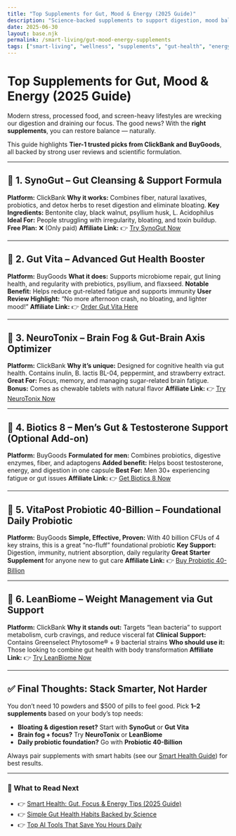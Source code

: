 ```yaml
---
title: "Top Supplements for Gut, Mood & Energy (2025 Guide)"
description: "Science-backed supplements to support digestion, mood balance, and clean energy levels — picked for Tier-1 users who want simple, effective results."
date: 2025-06-30
layout: base.njk
permalink: /smart-living/gut-mood-energy-supplements
tags: ["smart-living", "wellness", "supplements", "gut-health", "energy", "focus"]
---
```



# Top Supplements for Gut, Mood & Energy (2025 Guide)

Modern stress, processed food, and screen-heavy lifestyles are wrecking our digestion and draining our focus. The good news? With the **right supplements**, you can restore balance — naturally.

This guide highlights **Tier-1 trusted picks from ClickBank and BuyGoods**, all backed by strong user reviews and scientific formulation.

---

## 🦠 1. **SynoGut** – Gut Cleansing & Support Formula

**Platform:** ClickBank
**Why it works:** Combines fiber, natural laxatives, probiotics, and detox herbs to reset digestion and eliminate bloating.
**Key Ingredients:** Bentonite clay, black walnut, psyllium husk, L. Acidophilus
**Ideal For:** People struggling with irregularity, bloating, and toxin buildup.
**Free Plan:** ❌ (Only paid)
**Affiliate Link:** 👉 [Try SynoGut Now](#)

---

## 💪 2. **Gut Vita** – Advanced Gut Health Booster

**Platform:** BuyGoods
**What it does:** Supports microbiome repair, gut lining health, and regularity with prebiotics, psyllium, and flaxseed.
**Notable Benefit:** Helps reduce gut-related fatigue and supports immunity
**User Review Highlight:** “No more afternoon crash, no bloating, and lighter mood!”
**Affiliate Link:** 👉 [Order Gut Vita Here](#)

---

## 🧘 3. **NeuroTonix** – Brain Fog & Gut-Brain Axis Optimizer

**Platform:** ClickBank
**Why it’s unique:** Designed for cognitive health via gut health. Contains inulin, B. lactis BL-04, peppermint, and strawberry extract.
**Great For:** Focus, memory, and managing sugar-related brain fatigue.
**Bonus:** Comes as chewable tablets with natural flavor
**Affiliate Link:** 👉 [Try NeuroTonix Now](#)

---

## 🌿 4. **Biotics 8** – Men’s Gut & Testosterone Support (Optional Add-on)

**Platform:** BuyGoods
**Formulated for men:** Combines probiotics, digestive enzymes, fiber, and adaptogens
**Added benefit:** Helps boost testosterone, energy, and digestion in one capsule
**Best For:** Men 30+ experiencing fatigue or gut issues
**Affiliate Link:** 👉 [Get Biotics 8 Now](#)

---

## 🧬 5. **VitaPost Probiotic 40-Billion** – Foundational Daily Probiotic

**Platform:** BuyGoods
**Simple, Effective, Proven:** With 40 billion CFUs of 4 key strains, this is a great “no-fluff” foundational probiotic
**Key Support:** Digestion, immunity, nutrient absorption, daily regularity
**Great Starter Supplement** for anyone new to gut care
**Affiliate Link:** 👉 [Buy Probiotic 40-Billion](#)

---

## 🔋 6. **LeanBiome** – Weight Management via Gut Support

**Platform:** ClickBank
**Why it stands out:** Targets “lean bacteria” to support metabolism, curb cravings, and reduce visceral fat
**Clinical Support:** Contains Greenselect Phytosome® + 9 bacterial strains
**Who should use it:** Those looking to combine gut health with body transformation
**Affiliate Link:** 👉 [Try LeanBiome Now](#)

---

## ✅ Final Thoughts: Stack Smarter, Not Harder

You don’t need 10 powders and \$500 of pills to feel good. Pick **1–2 supplements** based on your body’s top needs:

* **Bloating & digestion reset?** Start with **SynoGut** or **Gut Vita**
* **Brain fog + focus?** Try **NeuroTonix** or **LeanBiome**
* **Daily probiotic foundation?** Go with **Probiotic 40-Billion**

Always pair supplements with smart habits (see our [Smart Health Guide](/smart-health-guide)) for best results.

---

### 📌 What to Read Next

* 👉 [Smart Health: Gut, Focus & Energy Tips (2025 Guide)](/smart-health-guide)
* 👉 [Simple Gut Health Habits Backed by Science](/gut-health-tips.html)
* 👉 [Top AI Tools That Save You Hours Daily](#)
